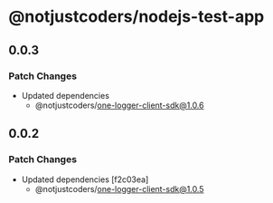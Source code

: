 # @notjustcoders/nodejs-test-app

## 0.0.3

### Patch Changes

- Updated dependencies
  - @notjustcoders/one-logger-client-sdk@1.0.6

## 0.0.2

### Patch Changes

- Updated dependencies [f2c03ea]
  - @notjustcoders/one-logger-client-sdk@1.0.5
